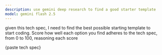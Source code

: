 ```yaml
---
description: use gemini deep research to find a good starter template
model: gemini flash 2.5
---
```


given this tech spec, I need to find the best possible starting template to start coding. Score how well each option you find adheres to the tech spec, from 0 to 100, reasoning each score

<tech-spec>
{paste tech spec}
</tech-spec>
